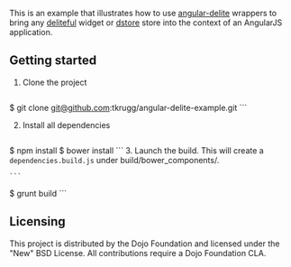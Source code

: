 This is an example that illustrates how to use [angular-delite](http://github.com/tkrugg/angular-delite) wrappers to bring any [deliteful](http://github.com/ibm-js/deliteful) widget or [dstore](http://github.com/sitepen/dstore) store into the context of an AngularJS application.


## Getting started 

1. Clone the project

	```
$ git clone git@github.com:tkrugg/angular-delite-example.git
	```

2. Install all dependencies

	```
$ npm install 
$ bower install
	```
3. Launch the build. This will create a `dependencies.build.js` under build/bower_components/.

	```
$ grunt build
	```

## Licensing
This project is distributed by the Dojo Foundation and licensed under the "New" BSD License. All contributions require a Dojo Foundation CLA.
